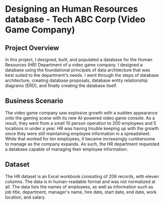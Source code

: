 # Designing an Human Resources database - Tech ABC Corp (Video Game Company)

## Project Overview
In this project, I designed, built, and populated a database for the Human Resources (HR) Department of a video game company. I designed a database using the foundational principals of data architecture that was best suited to the department's needs. I went through the steps of database architecture, creating database proposals, database entity relationship diagrams (ERD), and finally creating the database itself.

## Business Scenario
The video game company saw explosive growth with a sudden appearance onto the gaming scene with its new AI-powered video game console. As a result, they went from a small 10 person operation to 200 employees and 5 locations in under a year. HR was having trouble keeping up with the growth since they were still maintaining employee information in a spreadsheet. While that worked for ten employees, it became increasingly cumbersome to manage as the company expands. As such, the HR department requested a database capable of managing their employee information.

## Dataset
The HR dataset is an Excel workbook consisting of 206 records, with eleven columns. The data is in human-readable format and was not normalized at all. The data lists the names of employees, as well as information such as job title, department, manager's name, hire date, start date, end date, work location, and salary.



